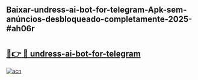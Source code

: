 ## Baixar-undress-ai-bot-for-telegram-Apk-sem-anúncios-desbloqueado-completamente-2025-#ah06r

# <h2><a href="https://ainizakaria.my?title=undress-ai-bot-for-telegram&ref=22M">🔗👉 🔴 undress-ai-bot-for-telegram</a></h2>

[![acn](https://github.com/user-attachments/assets/0f9c940e-d8b0-45ae-aac7-cd30a18b3e1c)](https://ainizakaria.my?title=undress-ai-bot-for-telegram&ref=22M)

